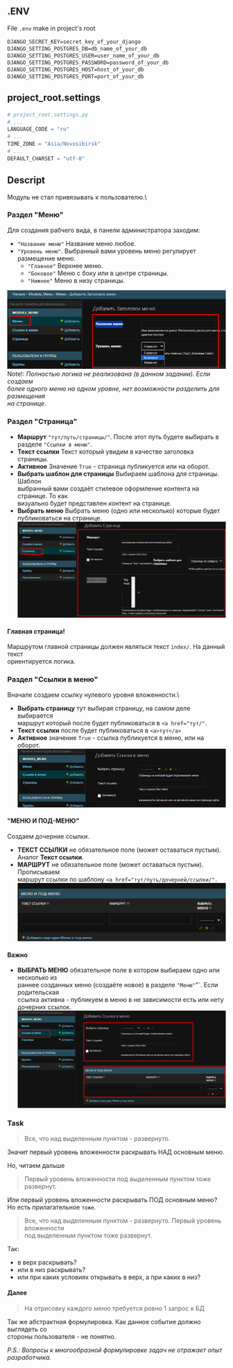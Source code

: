 ## .ENV
File `.env` make in project's root  
```text
DJANGO_SECRET_KEY=secret_key_of_your_django
DJANGO_SETTING_POSTGRES_DB=db_name_of_your_db
DJANGO_SETTING_POSTGRES_USER=user_name_of_your_db
DJANGO_SETTING_POSTGRES_PASSWORD=password_of_your_db
DJANGO_SETTING_POSTGRES_HOST=host_of_your_db
DJANGO_SETTING_POSTGRES_PORT=port_of_your_db
```

## project_root.settings
```python
# project_root.settings.py
# ...
LANGUAGE_CODE = "ru"
# ...
TIME_ZONE = "Asia/Novosibirsk"
# ...
DEFAULT_CHARSET = "utf-8"
```

## Descript
Модуль не стал привязывать к пользователю.\
### Раздел "Меню"
Для создания рабчего вида, в панели администратора заходим: 
- `"Название меню"` Название меню любое.
- `"Уровень меню"`. Выбранный вами уровень меню регулирует размещение меню.
    - `"Главное"` Верхнее меню.
    - `"Боковое"` Меню с боку или в центре страницы.
    - `"Нижнее"` Меню в низу страницы.

![Добавить меню](./img/menu_1.png) \
Note!: *Полностью логика не реализована (в данном задании). Если создаем \
более одного меню на одном уровне, нет возможности разделить для размещения \
на странице*.

### Раздел "Страница"
- **Маршрут** `"тут/путь/страницы/"`. После этот путь будете выбирать в \
разделе `"Ссылки в меню"`.
- **Текст ссылки** Текст который увидим в качестве заголовка страницы.
- **Активное** Значение `True` - страница публикуется или на оборот.
- **Выбрать шаблон для страницы** Выбираем шаблона для страницы. Шаблон \
выбранный вами создаёт стилевое оформление контента на странице. То как \
визуально будет представлен контент на странице.
- **Выбрать меню** Выбрать меню (одно или несколько) которые будет \
публиковаться на странице. \
![Создаем страницу](./img/menu_5.png)

#### Главная страница! 
Маршрутом главной страницы должен являться текст `index/`. На данный текст \
ориентируется логика.

### Раздел "Ссылки в меню"
Вначале создаем ссылку нулевого уровня вложенности.\
- **Выбрать страницу** тут выбирая страницу, на самом деле выбирается \
маршрут который после будет публиковаться в `<a href="тут/"`.
- **Текст ссылки** после будет публиковаться в `<a>тут</a>`
- **Активное** значение `True` - ссылка публикуется в меню, или на оборот.\
![Ссsлки в меню](./img/menu_2.png)

#### "МЕНЮ И ПОД-МЕНЮ"
Создаем дочерние ссылки.
- **ТЕКСТ ССЫЛКИ** не обязательное поле (может оставаться пустым). \
Аналог **Текст ссылки**. 
- **МАРШРУТ** не обязательное поле (может оставаться пустым). Прописываем \
маршрут ссылки по шаблону `<a href="тут/путь/дочерней/ссылки/".`\
![Ссфлки в меню](./img/menu_3.png)

#### Важно
- **ВЫБРАТЬ МЕНЮ** обязательное поле в котором выбираем одно или несколько из \
раннее созданных меню (создаёте новое) в разделе `"Меню"`"`. Если родительская \
ссылка активна - публикуем в меню в не зависимости есть или нету \
дочерних ссылок.\
![Ссфлки в меню](./img/menu_4.png)

### Task
> Все, что над выделенным пунктом - развернуто.

Значит первый уровень вложенности раскрывать НАД основным меню.

Но, читаем дальше 
> Первый уровень вложенности под выделенным пунктом тоже развернут.

Или первый уровень вложенности раскрывать ПОД основным меню? \
Но есть прилагательное `тоже`.
> Все, что над выделенным пунктом - развернуто. Первый уровень вложенности \
> под выделенным пунктом тоже развернут.

Так:
- в верх раскрывать?
- или в низ раскрывать?
- или при каких условиях открывать в верх, а при каких в низ?

#### Далее
> На отрисовку каждого меню требуется ровно 1 запрос к БД

Так же абстрактная формулировка. Как данное событие должно выглядеть со \
стороны пользователя - не понятно.

*P.S.: Вопросы к многообразной формулировке задач не отражает опыт разработчика.* 
